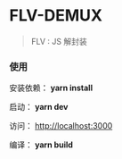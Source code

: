 <!--
 * @Date: 2022-04-13 17:10:11
 * @LastEditTime: 2022-04-24 17:03:09
-->

# FLV-DEMUX

> FLV :  JS 解封装


### 使用

安装依赖： **yarn install**

启动： **yarn dev**

访问： [http://localhost:3000](http://localhost:3000)

编译： **yarn build**





